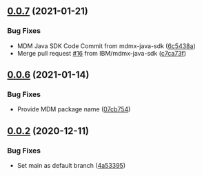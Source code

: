 ## [0.0.7](https://github.com/IBM/mdm-java-sdk/compare/0.0.6...0.0.7) (2021-01-21)


### Bug Fixes

* MDM Java SDK Code Commit from mdmx-java-sdk ([6c5438a](https://github.com/IBM/mdm-java-sdk/commit/6c5438ae14e7eaeb18a2e659a5462f1c380cd70b))
* Merge pull request [#16](https://github.com/IBM/mdm-java-sdk/issues/16) from IBM/mdmx-java-sdk ([c7ca73f](https://github.com/IBM/mdm-java-sdk/commit/c7ca73f020031138d45365976c421b560fab2aa9))

## [0.0.6](https://github.com/IBM/mdm-java-sdk/compare/0.0.5...0.0.6) (2021-01-14)


### Bug Fixes

* Provide MDM package name ([07cb754](https://github.com/IBM/mdm-java-sdk/commit/07cb754dcf6da52fd0d9a00b59e4f54d4fe9215e))

## [0.0.2](https://github.com/IBM/mdm-java-sdk/compare/v0.0.1...0.0.2) (2020-12-11)


### Bug Fixes

* Set main as default branch ([4a53395](https://github.com/IBM/mdm-java-sdk/commit/4a53395fbf009d76d673fa80c8caf406c57db59b))
